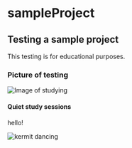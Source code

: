 # sampleProject

## Testing a sample project

This testing is for educational purposes.

### Picture of testing

![Image of studying](https://images.app.goo.gl/VXaoHr3kvo4NGJ9T7)

#### Quiet study sessions

hello!

![kermit dancing](https://media4.giphy.com/media/8m4R4pvViWtRzbloJ1/200w.gif?cid=82a1493bgj9n107iq0wq5z480xrgwdl9vygvonk3057k0m6x&rid=200w.gif&ct=g)